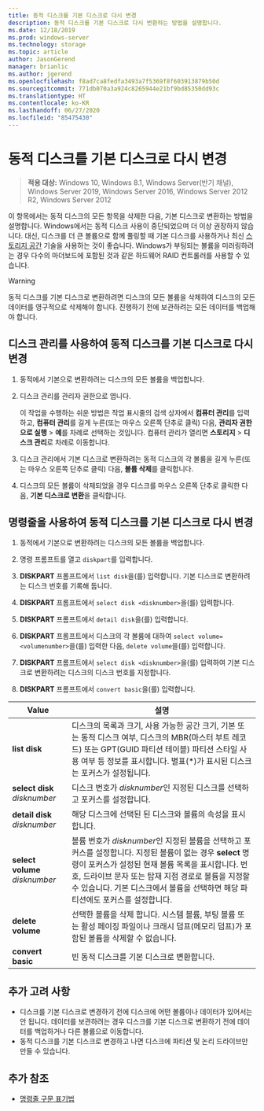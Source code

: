 ```yaml
---
title: 동적 디스크를 기본 디스크로 다시 변경
description: 동적 디스크를 기본 디스크로 다시 변환하는 방법을 설명합니다.
ms.date: 12/18/2019
ms.prod: windows-server
ms.technology: storage
ms.topic: article
author: JasonGerend
manager: brianlic
ms.author: jgerend
ms.openlocfilehash: f8ad7ca8fedfa3493a7f5369f8f603913879b50d
ms.sourcegitcommit: 771db070a3a924c8265944e21bf9bd85350dd93c
ms.translationtype: HT
ms.contentlocale: ko-KR
ms.lasthandoff: 06/27/2020
ms.locfileid: "85475430"
---
```

# <a name="change-a-dynamic-disk-back-to-a-basic-disk"></a>동적 디스크를 기본 디스크로 다시 변경

> **적용 대상:** Windows 10, Windows 8.1, Windows Server(반기 채널), Windows Server 2019, Windows Server 2016, Windows Server 2012 R2, Windows Server 2012

이 항목에서는 동적 디스크의 모든 항목을 삭제한 다음, 기본 디스크로 변환하는 방법을 설명합니다. Windows에서는 동적 디스크 사용이 중단되었으며 더 이상 권장하지 않습니다. 대신, 디스크를 더 큰 볼륨으로 함께 풀링할 때 기본 디스크를 사용하거나 최신 [스토리지 공간](https://support.microsoft.com/help/12438/windows-10-storage-spaces) 기술을 사용하는 것이 좋습니다. Windows가 부팅되는 볼륨을 미러링하려는 경우 다수의 마더보드에 포함된 것과 같은 하드웨어 RAID 컨트롤러를 사용할 수 있습니다.

> [!WARNING]
> 동적 디스크를 기본 디스크로 변환하려면 디스크의 모든 볼륨을 삭제하여 디스크의 모든 데이터를 영구적으로 삭제해야 합니다. 진행하기 전에 보관하려는 모든 데이터를 백업해야 합니다.

## <a name="to-change-a-dynamic-disk-back-to-a-basic-disk-by-using-disk-management"></a>디스크 관리를 사용하여 동적 디스크를 기본 디스크로 다시 변경

1.  동적에서 기본으로 변환하려는 디스크의 모든 볼륨을 백업합니다.

2. 디스크 관리를 관리자 권한으로 엽니다.

   이 작업을 수행하는 쉬운 방법은 작업 표시줄의 검색 상자에서 **컴퓨터 관리**를 입력하고, **컴퓨터 관리**를 길게 누른(또는 마우스 오른쪽 단추로 클릭) 다음, **관리자 권한으로 실행** > **예**를 차례로 선택하는 것입니다. 컴퓨터 관리가 열리면 **스토리지** > **디스크 관리**로 차례로 이동합니다.

2.  디스크 관리에서 기본 디스크로 변환하려는 동적 디스크의 각 볼륨을 길게 누른(또는 마우스 오른쪽 단추로 클릭) 다음, **볼륨 삭제**를 클릭합니다.

3.  디스크의 모든 볼륨이 삭제되었을 경우 디스크를 마우스 오른쪽 단추로 클릭한 다음, **기본 디스크로 변환**을 클릭합니다.

## <a name="to-change-a-dynamic-disk-back-to-a-basic-disk-by-using-a-command-line"></a>명령줄을 사용하여 동적 디스크를 기본 디스크로 다시 변경

1.  동적에서 기본으로 변환하려는 디스크의 모든 볼륨을 백업합니다.

2.  명령 프롬프트를 열고 `diskpart`를 입력합니다.

3.  **DISKPART** 프롬프트에서 `list disk`을(를) 입력합니다. 기본 디스크로 변환하려는 디스크 번호를 기록해 둡니다.

4.  **DISKPART** 프롬프트에서 `select disk <disknumber>`을(를) 입력합니다.

5.  **DISKPART** 프롬프트에서 `detail disk`을(를) 입력합니다.

6.  **DISKPART** 프롬프트에서 디스크의 각 볼륨에 대하여 `select volume= <volumenumber>`을(를) 입력한 다음, `delete volume`을(를) 입력합니다.

7.  **DISKPART** 프롬프트에서 `select disk <disknumber>`을(를) 입력하여 기본 디스크로 변환하려는 디스크의 디스크 번호를 지정합니다.

8.  **DISKPART** 프롬프트에서 `convert basic`을(를) 입력합니다.

| Value  | 설명 |
| --- | --- |
| **list disk**                         | 디스크의 목록과 크기, 사용 가능한 공간 크기, 기본 또는 동적 디스크 여부, 디스크의 MBR(마스터 부트 레코드) 또는 GPT(GUID 파티션 테이블) 파티션 스타일 사용 여부 등 정보를 표시합니다. 별표(*)가 표시된 디스크는 포커스가 설정됩니다. |
| **select disk** <em>disknumber</em>   | 디스크 번호가 <em>disknumber</em>인 지정된 디스크를 선택하고 포커스를 설정합니다.  |
| **detail disk** <em>disknumber</em>   | 해당 디스크에 선택된 된 디스크와 볼륨의 속성을 표시합니다.  |
| **select volume** <em>disknumber</em> | 볼륨 번호가 <em>disknumber</em>인 지정된 볼륨을 선택하고 포커스를 설정합니다. 지정된 볼륨이 없는 경우 **select** 명령이 포커스가 설정된 현재 볼륨 목록을 표시합니다. 번호, 드라이브 문자 또는 탑재 지점 경로로 볼륨을 지정할 수 있습니다. 기본 디스크에서 볼륨을 선택하면 해당 파티션에도 포커스를 설정합니다. |
| **delete volume**                     | 선택한 볼륨을 삭제 합니다. 시스템 볼륨, 부팅 볼륨 또는 활성 페이징 파일이나 크래시 덤프(메모리 덤프)가 포함된 볼륨을 삭제할 수 없습니다. |
| **convert basic** | 빈 동적 디스크를 기본 디스크로 변환합니다.  |

## <a name="additional-considerations"></a>추가 고려 사항

-   디스크를 기본 디스크로 변경하기 전에 디스크에 어떤 볼륨이나 데이터가 있어서는 안 됩니다. 데이터를 보관하려는 경우 디스크를 기본 디스크로 변환하기 전에 데이터를 백업하거나 다른 볼륨으로 이동합니다.
-   동적 디스크를 기본 디스크로 변경하고 나면 디스크에 파티션 및 논리 드라이브만 만들 수 있습니다.

## <a name="additional-references"></a>추가 참조

-   [명령줄 구문 표기법](https://technet.microsoft.com/library/cc742449(v=ws.11).aspx)